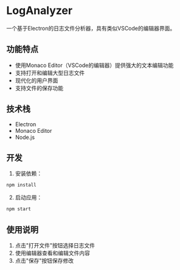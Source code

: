 # LogAnalyzer

一个基于Electron的日志文件分析器，具有类似VSCode的编辑器界面。

## 功能特点

- 使用Monaco Editor（VSCode的编辑器）提供强大的文本编辑功能
- 支持打开和编辑大型日志文件
- 现代化的用户界面
- 支持文件的保存功能

## 技术栈

- Electron
- Monaco Editor
- Node.js

## 开发

1. 安装依赖：
```bash
npm install
```

2. 启动应用：
```bash
npm start
```

## 使用说明

1. 点击"打开文件"按钮选择日志文件
2. 使用编辑器查看和编辑文件内容
3. 点击"保存"按钮保存修改
